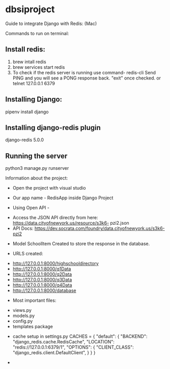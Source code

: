 # dbsiproject

Guide to integrate Django with Redis: (Mac)


Commands to run on terminal:

## Install redis:
1. brew intall redis
2. brew services start redis
3. To check if the redis server is running use command- 
redis-cli 
Send PING and you will see a PONG response back. "exit" once checked. 
or
telnet 127.0.0.1 6379

## Installing Django:
pipenv install django

## Installing django-redis plugin
django-redis 5.0.0

## Running the server
python3 manage.py runserver


Information about the project:

* Open the project with visual studio

* Our app name - RedisApp inside Django Project

* Using Open API -  
- Access the JSON API directly from here: https://data.cityofnewyork.us/resource/s3k6-
pzi2.json
- API Docs: https://dev.socrata.com/foundry/data.cityofnewyork.us/s3k6-pzi2

* Model SchoolItem Created to store the response in the database.

* URLS created:
- http://127.0.0.1:8000/highschooldirectory
- http://127.0.0.1:8000/q1Data
- http://127.0.0.1:8000/q2Data
- http://127.0.0.1:8000/q3Data
- http://127.0.0.1:8000/q4Data
- http://127.0.0.1:8000/database

* Most important files:
- views.py
- models.py
- config.py
- templates package


* cache setup in settings.py
CACHES = {
    "default": {
        "BACKEND": "django_redis.cache.RedisCache",
        "LOCATION": "redis://127.0.0.1:6379/1",
        "OPTIONS": {
            "CLIENT_CLASS": "django_redis.client.DefaultClient",
        }
    }
}

* 